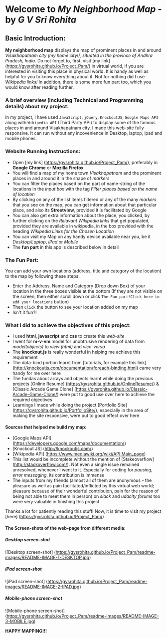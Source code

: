 Welcome to _My Neighborhood Map_ - by _G V Sri Rohita_
========================================================

## Basic Introduction:
**My neighborhood map** displays the map of prominent places in and around _Visakhapatnam city (my home city!), situated in the province of Andhra Pradesh, India_. Do not forget to, first, visit [my link] (https://gvsrohita.github.io/Project_Pam/) in virtual world, if you are interested in visiting this place in physical world. It is handy as well as helpful for you to know everything about it. Not for nothing did I use _Wikipedia links!_ In addition, there is some more fun part too, which you would know after reading further.

### A brief overview (including Technical and Programming details) about my project:
In my project, I have used `JavaScript`, `jQuery`, `KnockoutJS`, `Google Maps API` along with `Wikipedia API` (Third Party API) to display some of the famous places in and around Visakhapatnam city. I made this web-site fully responsive. It can run without any incovenience in Desktop, laptop, ipad and mobile phones.

### Website Running Instructions:
- Open [my link] (https://gvsrohita.github.io/Project_Pam/), preferably in **Google Chrome** or **Mozilla Firefox**
- You will find a map of my home town _Visakhapatnam_ and the prominent places in and around it in the shape of _markers_
- You can filter the places based on the part of name-string of the locations in the _input box_ with the tag _Filter places based on the name of location_
- By clicking on any of the list items filtered or any of the many _markers_ that you see on the map, you can get information about that particular place, and also its **Streetview**, provided it is facilitated by Google
- You can also get extra information about the place, you clicked, by further clicking on the _Relavant Wikipedia links_ that get populated, provided they are available in wikipedia, in the box provided with the heading _Wikipedia Links for the Chosen Location_
- You can visit my Map on any handy device available near you, be it _Desktop/Laptop_, _iPad_ or _Mobile_
- The **fun part** in this app is described below in detail

### The Fun Part:
You can add your own locations (address, title and category of the location) to the map by following these steps:
- Enter the Address, Name and Category (Drop down Box) of your location in the three boxes visible at the bottom (If they are not visible on the screen, then either scroll down or click `The Fun part!Click here to add your locations` button)
- Then `Click` the button to see your location added on my map
- Isn't it fun?!

### What I did to achieve the objectives of this project:
- I used **html**, **javascript** and **css** to create this _web-site_
- I went for **m-v-vm** model for unobtrusive rendering of data from _model(objects)_ to _view (html)_ and _vice-versa_
- The **knockout.js** is really wonderful in helping me achieve this requirement
- The data-bind portion learnt from [tutorials, for example this link] (http://knockoutjs.com/documentation/foreach-binding.html) came very handy for me over here
- The fundas about arrays and objects learnt while doing the previous projects [Online Resume] (https://gvsrohita.github.io/OnlineResume/) & [Classic Arcade Game Clone] (https://gvsrohita.github.io/Classic-Arcade-Game-Clone/) were put to good use over here to achieve the required objectives
- Learnings I made while doing the project [Portfolio Site] (https://gvsrohita.github.io/PortfolioSite/), especially in the area of making the site responsive, were put to good effect over here.

#### Sources that helped me build my map:
- [Google Maps API] (https://developers.google.com/maps/documentation/)
- [Knockout JS] (http://knockoutjs.com/)
- [Wikipedia API] (https://www.mediawiki.org/wiki/API:Main_page)
- This list would be incomplete without the mention of [Stakeoverflow] (http://stackoverflow.com/). Not even a single issue remained unresolved, whenever I went to it. Especially for coding for _pausing_, _error messaging_, its contribution is immense
- The inputs from my friends (almost all of them are anonymous - the pleasure as well as pain facilitated/inflicted by this virtual web world; pleasure because of their wonderful contribuion, pain for the reason of being not able to meet them in person) on _slack_ and _udacity forums_ too were very valuable in finishing this project

Thanks a lot for patiently reading this stuff! Now, it is time to visit my project [here] (https://gvsrohita.github.io/Project_Pam/)

#### The Screen-shots of the web-page from different media:

##### Desktop screen-shot
![Desktop screen-shot] (https://gvsrohita.github.io/Project_Pam/readme-images/README-IMAGE-1-DESKTOP.jpg)

##### iPad screen-shot
![iPad screen-shot] (https://gvsrohita.github.io/Project_Pam/readme-images/README-IMAGE-2-IPAD.jpg)

##### Mobile-phone screen-shot
![Mobile-phone screen-shot] (https://gvsrohita.github.io/Project_Pam/readme-images/README-IMAGE-3-MOBILE.jpg)

**HAPPY MAPPING!!!**
